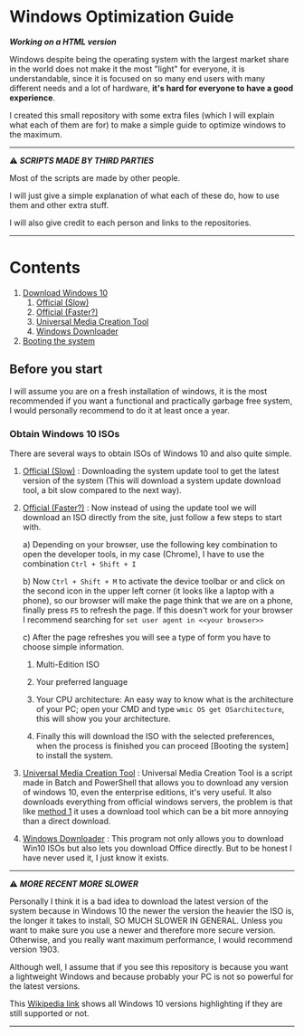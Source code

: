 # Windows Optimization Guide 

***Working on a HTML version***

Windows despite being the operating system with the largest market share in the world does not make it the most "light" for everyone, it is understandable, since it is focused on so many end users with many different needs and a lot of hardware, **it's hard for everyone to have a good experience**.

I created this small repository with some extra files (which I will explain what each of them are for) to make a simple guide to optimize windows to the maximum.

---

⚠ ***SCRIPTS MADE BY THIRD PARTIES***

Most of the scripts are made by other people.

I will just give a simple explanation of what each of these do, how to use them and other extra stuff.

I will also give credit to each person and links to the repositories.

---

# Contents

1) [Download Windows 10](#getWin10)
    1) [Official (Slow)](#getWin10M1)
    2) [Official (Faster?)](#getWin10M2)
    3) [Universal Media Creation Tool](#getWin10M3)
    4) [Windows Downloader](#getWin10M4)
2) [Booting the system](#bootWin)

## Before you start

I will assume you are on a fresh installation of windows, it is the most recommended if you want a functional and practically garbage free system, I would personally recommend to do it at least once a year.

<h3 id="getWin10">Obtain Windows 10 ISOs</h3>

There are several ways to obtain ISOs of Windows 10 and also quite simple.

1) <a id="getWin10M1"> [Official (Slow)](https://www.microsoft.com/en-us/software-download/windows10) </a>: Downloading the system update tool to get the latest version of the system (This will download a system update download tool, a bit slow compared to the next way).

2) <a id="getWin10M2"> [Official (Faster?)](https://www.microsoft.com/en-us/software-download/windows10) </a>: Now instead of using the update tool we will download an ISO directly from the site, just follow a few steps to start with.

    a) Depending on your browser, use the following key combination to open the developer tools, in my case (Chrome), I have to use the combination `Ctrl + Shift + I`
    
    b) Now `Ctrl + Shift + M` to activate the device toolbar or and click on the second icon in the upper left corner (it looks like a laptop with a phone), so our browser will make the page think that we are on a phone, finally press `F5` to refresh the page. If this doesn't work for your browser I recommend searching for `set user agent in <<your browser>>`
    
    c) After the page refreshes you will see a type of form you have to choose simple information.
    
    1) Multi-Edition ISO
    
    2) Your preferred language
    
    3) Your CPU architecture: An easy way to know what is the architecture of your PC; open your CMD and type `wmic OS get OSarchitecture`, this will show you your architecture.
    
    4) Finally this will download the ISO with the selected preferences, when the process is finished you can proceed [Booting the system] to install the system.

3) <a id="getWin10M3"> [Universal Media Creation Tool](https://github.com/AveYo/MediaCreationTool.bat) </a>: Universal Media Creation Tool is a script made in Batch and PowerShell that allows you to download any version of windows 10, even the enterprise editions, it's very useful. It also downloads everything from official windows servers, the problem is that like [method 1](#getWin10M1) it uses a download tool which can be a bit more annoying than a direct download.

4) <a id="getWin10M4"> [Windows Downloader](https://www.heidoc.net/joomla/technology-science/microsoft/67-microsoft-windows-and-office-iso-download-tool) </a>: This program not only allows you to download Win10 ISOs but also lets you download Office directly. But to be honest I have never used it, I just know it exists.

---
⚠ ***MORE RECENT MORE SLOWER***

Personally I think it is a bad idea to download the latest version of the system because in Windows 10 the newer the version the heavier the ISO is, the longer it takes to install, SO MUCH SLOWER IN GENERAL. Unless you want to make sure you use a newer and therefore more secure version. Otherwise, and you really want maximum performance, I would recommend version 1903.

Although well, I assume that if you see this repository is because you want a lightweight Windows and because probably your PC is not so powerful for the latest versions.

This [Wikipedia link](https://en.wikipedia.org/wiki/Windows_10_version_history) shows all Windows 10 versions highlighting if they are still supported or not.

---
